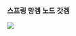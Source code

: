 ### 스프링 망겜 노드 갓겜


<img src="https://github.com/ATMnou/ATMnou/assets/70015265/37d68eba-ae1b-47db-af8a-5b6176f1c9a5"></img>
